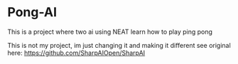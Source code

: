 # Pong-AI
This is a project where two ai using NEAT learn how to play ping pong

This is not my project, im just changing it and making it different
see original here: https://github.com/SharpAIOpen/SharpAI
